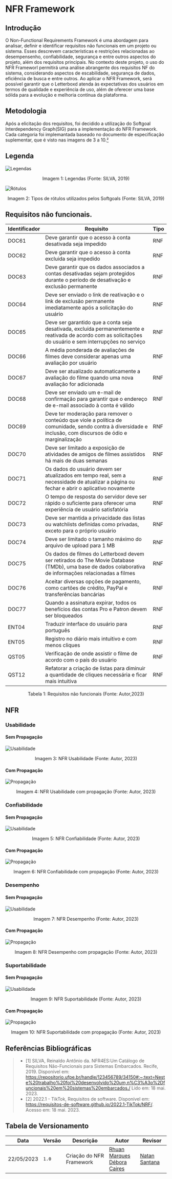 # NFR Framework

## Introdução
O Non-Functional Requirements Framework é uma abordagem para analisar, definir e identificar requisitos não funcionais em um projeto ou sistema. Esses descrevem características e restrições relacionadas ao desempensenho, confiabilidade, segurança e entre outros aspectos do projeto, além dos requisitos principais. No contexto deste projeto, o uso do NFR Frameworl permitirá uma análise abrangente dos requisitos NF do sistema, considerando aspectos de escabilidade, segurança de dados, eficiência de busca e entre outros. Ao aplicar o NFR Framework, será possível garantir que o Letterboxd atenda às expectativas dos usuários em termos de qualidade e experiência de uso, além de oferecer uma base sólida para a evolução e melhoria contínua da plataforma.

## Metodologia

Após a elicitação dos requisitos, foi decidido a utilização do Softgoal Interdependency Graph(SIG) para a implementação do NFR Framework. Cada categoria foi implemantada baseado no documento de especificação suplementar, que é visto nas imagens de 3 a 10.[²](#ancora2) 

## Legenda

![Legendas](../assets/LegendasNFR.png)

<div style="text-align: center">
<p>Imagem 1: Legendas (Fonte: SILVA, 2019)</p>
</div>

![Rótulos](../assets/RótulosNFR.png)

<div style="text-align: center">
<p>Imagem 2: Tipos de rótulos utilizados pelos Softgoals (Fonte: SILVA, 2019)</p>
</div>

## Requisitos não funcionais.

| Identificador | Requisito | Tipo |
| ------------- | --------- | ---- |
| DOC61 | Deve garantir que o acesso à conta desativada seja impedido | RNF |
| DOC62 | Deve garantir que o acesso à conta excluida seja impedido | RNF |
| DOC63 | Deve garantir que os dados associados a contas desativadas sejam protegidos durante o período de desativação e exclusão permanente | RNF |
| DOC64 | Deve ser enviado o link de reativação e o link de exclusão permanente imediatamente após a solicitação do usuário | RNF |
| DOC65 | Deve ser garantido que a conta seja desativada, excluída permanentemente e reativada de acordo com as solicitações do usuário e sem interrupções no serviço | RNF |
| DOC66 | A média ponderada de avaliações de filmes deve considerar apenas uma avaliação por usuário | RNF |
| DOC67 | Deve ser atualizado automaticamente a avaliação do filme quando uma nova avaliação for adicionada | RNF |
| DOC68 | Deve ser enviado um e-mail de confirmação para garantir que o endereço de e-mail associado à conta é válido	 | RNF |
| DOC69 | Deve ter moderação para remover o conteúdo que viole a política de comunidade, sendo contra à diversidade e inclusão, com discursos de ódio e marginalização | RNF |
| DOC70 | Deve ser limitado a exposição de atividades de amigos de filmes assistidos há mais de duas semanas | RNF |
| DOC71 | Os dados do usuário devem ser atualizados em tempo real, sem a necessidade de atualizar a página ou fechar e abrir o aplicativo novamente | RNF |
| DOC72 | O tempo de resposta do servidor deve ser rápido o suficiente para oferecer uma experiência de usuário satisfatória | RNF |
| DOC73 | Deve ser mantida a privacidade das listas ou watchlists definidas como privadas, exceto para o próprio usuário | RNF |
| DOC74 | Deve ser limitado o tamanho máximo do arquivo de upload para 1 MB | RNF |
| DOC75 | Os dados de filmes do Letterboxd devem ser retirados do The Movie Database (TMDb), uma base de dados colaborativa de informações relacionadas a filmes | RNF |
| DOC76 | Aceitar diversas opções de pagamento, como cartões de crédito, PayPal e transferências bancárias | RNF |
| DOC77 | Quando a assinatura expirar, todos os benefícios das contas Pro e Patron devem ser bloqueados | RNF |
| ENT04 | Traduzir interface do usuário para português | RNF |
| ENT05 | Registro no diário mais intuitivo e com menos cliques | RNF |
| QST05 | Verificação de onde assistir o filme de acordo com o país do usuário | RNF |
| QST12 | Refatorar a criação de listas para diminuir a quantidade de cliques necessária e ficar mais intuitiva | RNF |

<div style="text-align: center">
<p>Tabela 1: Requisitos não funcionais (Fonte: Autor,2023)</p>
</div>

## NFR

### Usabilidade

#### Sem Propagação

![Usabilidade](../assets/NFR/NFR-Usabilidade.jpg)

<div style="text-align: center">
<p>Imagem 3: NFR Usabilidade (Fonte: Autor, 2023)</p>
</div>

#### Com Propagação

![Propagação](../assets/NFR/NFR-Usabilidade.jpg)

<div style="text-align: center">
<p>Imagem 4: NFR Usabilidade com propagação (Fonte: Autor, 2023)</p>
</div>

### Confiabilidade

#### Sem Propagação

![Usabilidade](../assets/NFR/NFR-Confiabilidade.jpg)

<div style="text-align: center">
<p>Imagem 5: NFR Confiabilidade (Fonte: Autor, 2023)</p>
</div>

#### Com Propagação

![Propagação](../assets/NFR/NFR-ConfiabilidadePro.jpg)

<div style="text-align: center">
<p>Imagem 6: NFR Confiabilidade com propagação (Fonte: Autor, 2023)</p>
</div>

### Desempenho

#### Sem Propagação

![Usabilidade](../assets/NFR/NFR-Desempenho.jpg)

<div style="text-align: center">
<p>Imagem 7: NFR Desempenho (Fonte: Autor, 2023)</p>
</div>

#### Com Propagação

![Propagação](../assets/NFR/NFR-DesempenhoPro.jpg)

<div style="text-align: center">
<p>Imagem 8: NFR Desempenho com propagação (Fonte: Autor, 2023)</p>
</div>

### Suportabilidade

#### Sem Propagação

![Usabilidade](../assets/NFR/NFR-Suportabilidade.jpeg)

<div style="text-align: center">
<p>Imagem 9: NFR Suportabilidade (Fonte: Autor, 2023)</p>
</div>

#### Com Propagação

![Propagação](../assets/NFR/NFR-SuportabilidadePro.jpg)

<div style="text-align: center">
<p>Imagem 10: NFR Suportabilidade com propagação (Fonte: Autor, 2023)</p>
</div>

## Referências Bibliográficas

> - <a id="ancora1"></a>[1] SILVA, Reinaldo Antônio da. NFR4ES:Um Catálogo de Requisitos Não-Funcionais para Sistemas Embarcados. Recife, 2019. Disponível em: <https://repositorio.ufpe.br/handle/123456789/34150#:~:text=Neste%20trabalho%20foi%20desenvolvido%20um,n%C3%A3o%2Dfuncionais%20em%20sistemas%20embarcados./> Lido em: 18 mai. 2023.
> - <a id="ancora2"></a>[2] 2022.1 - TikTok, Requisitos de software. Disponível em: <https://requisitos-de-software.github.io/2022.1-TikTok/NRF/>. Acesso em: 18 mai. 2023.

## Tabela de Versionamento

| Data | Versão | Descrição | Autor | Revisor |
| ---- | ------ | --------- | ----- | ------- |
| 22/05/2023 | `1.0`  | Criação do NFR Framework | [Rhuan Marques](https://github.com/RhuanMr)</br> [Débora Caires](https://github.com/deboracaires) | [Natan Santana](https://github.com/Neitan2001) |